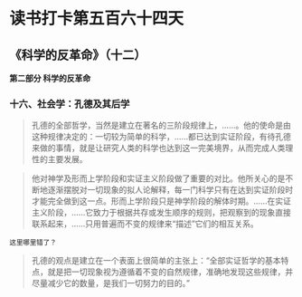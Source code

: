 # 读书打卡第五百六十四天
## 《科学的反革命》（十二）

**第二部分 科学的反革命**

### 十六、社会学：孔德及其后学

> 孔德的全部哲学，当然是建立在著名的三阶段规律上，……。他的使命是由这种规律决定的：一切较为简单的科学，……都已达到实证阶段，有待孔德来做的事情，就是让研究人类的科学也达到这一完美境界，从而完成人类理性的主要发展。

> 他对神学及形而上学阶段和实证主义阶段做了重要的对比。他所关心的是不断地逐渐摆脱对一切现象的拟人论解释，每一门科学只有在达到实证阶段时才能完全做到这一点。形而上学阶段只是神学阶段的解体时期。……在实证主义阶段，……它致力于根据共存或发生顺序的规则，把观察到的现象直接联系起来，……只用普遍而不变的规律来“描述”它们的相互关系。
```
这里哪里错了？
```
> 孔德的观点是建立在一个表面上很简单的主张上：“全部实证哲学的基本特点，就是把一切现象视为遵循着不变的自然规律，准确地发现这些规律，并尽量减少它的数量，是我们一切努力的目的。”

> 